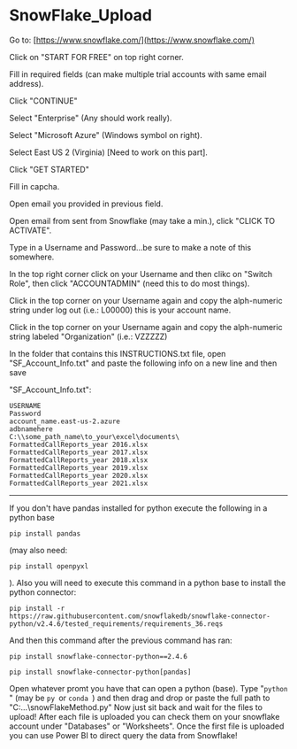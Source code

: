# SnowFlake_Upload
Go to:
[https://www.snowflake.com/](https://www.snowflake.com/)

Click on "START FOR FREE" on top right corner.

Fill in required fields (can make multiple trial accounts with same email address).

Click "CONTINUE"

Select "Enterprise" (Any should work really).

Select "Microsoft Azure" (Windows symbol on right).

Select East US 2 (Virginia) [Need to work on this part].

Click "GET STARTED"

Fill in capcha.

Open email you provided in previous field.

Open email from sent from Snowflake (may take a min.), click "CLICK TO ACTIVATE".

Type in a Username and Password...be sure to make a note of this somewhere.

In the top right corner click on your Username and then clikc on "Switch Role", then click "ACCOUNTADMIN" (need this to do most things).

Click in the top corner on your Username again and copy the alph-numeric string under log out (i.e.: L00000) this is your account name.

Click in the top corner on your Username again and copy the alph-numeric string labeled "Organization" (i.e.: VZZZZZ)

In the folder that contains this INSTRUCTIONS.txt file, open "SF_Account_Info.txt" and paste the following info on a new line and then save 

"SF_Account_Info.txt":
```
USERNAME
Password
account_name.east-us-2.azure
adbnamehere
C:\\some_path_name\to_your\excel\documents\
FormattedCallReports_year 2016.xlsx
FormattedCallReports_year 2017.xlsx
FormattedCallReports_year 2018.xlsx
FormattedCallReports_year 2019.xlsx
FormattedCallReports_year 2020.xlsx
FormattedCallReports_year 2021.xlsx
```

---
If you don't have pandas installed for python execute the following in a python base 
```
pip install pandas
``` 
(may also need: 
```
pip install openpyxl
```
).
Also you will need to execute this command in a python base to install the python connector:

```
pip install -r https://raw.githubusercontent.com/snowflakedb/snowflake-connector-python/v2.4.6/tested_requirements/requirements_36.reqs
```

And then this command after the previous command has ran:

```
pip install snowflake-connector-python==2.4.6
```

```
pip install snowflake-connector-python[pandas]
```

Open whatever promt you have that can open a python (base).
Type "```python ```" (may be ```py ```or ```conda ```) and then drag and drop or paste the full path to "C:\...\snowFlakeMethod.py"
Now just sit back and wait for the files to upload!
After each file is uploaded you can check them on your snowflake account under "Databases" or "Worksheets".
Once the first file is uploaded you can use Power BI to direct query the data from Snowflake!
